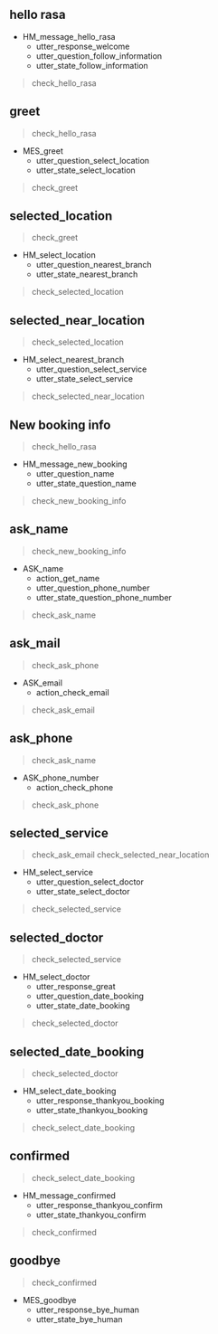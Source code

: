 ## hello rasa
* HM_message_hello_rasa
  - utter_response_welcome
  - utter_question_follow_information
  - utter_state_follow_information
> check_hello_rasa

## greet
> check_hello_rasa
* MES_greet
  - utter_question_select_location
  - utter_state_select_location
> check_greet

## selected_location
> check_greet
* HM_select_location
  - utter_question_nearest_branch
  - utter_state_nearest_branch
> check_selected_location

## selected_near_location
> check_selected_location
* HM_select_nearest_branch
  - utter_question_select_service
  - utter_state_select_service
> check_selected_near_location

## New booking info
> check_hello_rasa
* HM_message_new_booking
  - utter_question_name
  - utter_state_question_name
> check_new_booking_info


## ask_name
> check_new_booking_info
* ASK_name
  - action_get_name
  - utter_question_phone_number
  - utter_state_question_phone_number
> check_ask_name

## ask_mail
> check_ask_phone
* ASK_email
  - action_check_email
> check_ask_email
      
## ask_phone
> check_ask_name
* ASK_phone_number
  - action_check_phone
> check_ask_phone

## selected_service
> check_ask_email
> check_selected_near_location
* HM_select_service 
  - utter_question_select_doctor
  - utter_state_select_doctor
> check_selected_service


## selected_doctor
> check_selected_service
* HM_select_doctor
  - utter_response_great
  - utter_question_date_booking
  - utter_state_date_booking
> check_selected_doctor

## selected_date_booking
> check_selected_doctor
* HM_select_date_booking
  - utter_response_thankyou_booking
  - utter_state_thankyou_booking
> check_select_date_booking

## confirmed
> check_select_date_booking
* HM_message_confirmed
  - utter_response_thankyou_confirm
  - utter_state_thankyou_confirm
> check_confirmed

## goodbye
> check_confirmed
* MES_goodbye
  - utter_response_bye_human
  - utter_state_bye_human
